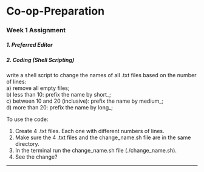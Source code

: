 # Co-op-Preparation
<h3>Week 1 Assignment</h3>
<h5>
    1. Preferred Editor
</h5>
<h5>
    2. Coding (Shell Scripting)
</h5>
<p>
    write a shell script to change the names of all .txt files based on the number of lines:
    <br>
    a) remove all empty files;
    <br>
    b) less than 10: prefix the name by short_;
    <br>
    c) between 10 and 20 (inclusive): prefix the name by medium_;
    <br>
    d) more than 20: prefix the name by long_;
</p>
<p>
    To use the code:
    <ol>
        <li>Create 4 .txt files. Each one with different numbers of lines.</li>
        <li>Make sure the 4 .txt files and the change_name.sh file are in the same directory.</li>
        <li>In the terminal run the change_name.sh file (./change_name.sh).</li>
        <li>See the change?</li>
    </ol>
</p>
<hr/>
